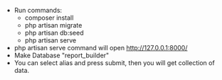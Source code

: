 - Run commands:
    - composer install
    - php artisan migrate
    - php artisan db:seed
    - php artisan serve
- php artisan serve command will open http://127.0.0.1:8000/
- Make Database "report_builder"
- You can select alias and press submit, then you will get collection of data.